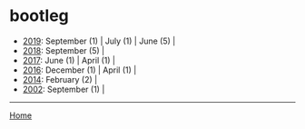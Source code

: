 # bootleg

  * [2019](./bootleg-2019.md): 
      September (1) | 
      July (1) | 
      June (5) | 
  * [2018](./bootleg-2018.md): 
      September (5) | 
  * [2017](./bootleg-2017.md): 
      June (1) | 
      April (1) | 
  * [2016](./bootleg-2016.md): 
      December (1) | 
      April (1) | 
  * [2014](./bootleg-2014.md): 
      February (2) | 
  * [2002](./bootleg-2002.md): 
      September (1) | 

----

[Home](../)

